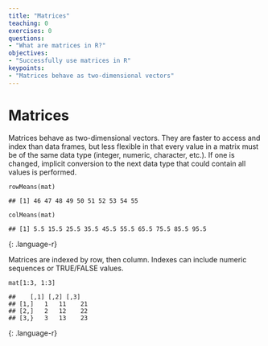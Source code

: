 ```yaml
---
title: "Matrices"
teaching: 0
exercises: 0
questions:
- "What are matrices in R?"
objectives:
- "Successfully use matrices in R"
keypoints:
- "Matrices behave as two-dimensional vectors"
---
```




# Matrices
Matrices behave as two-dimensional vectors. They are faster to access and index than data frames, but less flexible in that every value in a matrix must be of the same data type (integer, numeric, character, etc.). If one is changed, implicit conversion to the next data type that could contain all values is performed.

~~~
rowMeans(mat)

## [1] 46 47 48 49 50 51 52 53 54 55

colMeans(mat)

## [1] 5.5 15.5 25.5 35.5 45.5 55.5 65.5 75.5 85.5 95.5
~~~
{: .language-r}

Matrices are indexed by row, then column. Indexes can include numeric sequences or TRUE/FALSE values.

~~~
mat[1:3, 1:3]

##    [,1] [,2] [,3]
## [1,]   1   11    21
## [2,]   2   12    22
## [3,}   3   13    23
~~~
{: .language-r}
